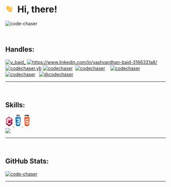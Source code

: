 <h1> <img src="https://raw.githubusercontent.com/ABSphreak/ABSphreak/master/gifs/Hi.gif" height="24">&nbsp; Hi, there!</h1>


<p align="left"> <img src="https://komarev.com/ghpvc/?username=code-chaser&label=Profile%20views&color=0e75b6&style=flat" alt="code-chaser" /> </p>


<br>

## Handles:
<a href="https://twitter.com/y_baid_" target="blank"><img align="center" src="https://raw.githubusercontent.com/rahuldkjain/github-profile-readme-generator/master/src/images/icons/Social/twitter.svg" alt="y_baid_" height="24" width="32" /></a>
<a href="https://linkedin.com/in/yashvardhan-baid-3166331a6/" target="blank"><img align="center" src="https://raw.githubusercontent.com/rahuldkjain/github-profile-readme-generator/master/src/images/icons/Social/linked-in-alt.svg" alt="https://www.linkedin.com/in/yashvardhan-baid-3166331a6/" height="24" width="32" /></a>
<a href="https://fb.com/codechaser.yb" target="blank"><img align="center" src="https://raw.githubusercontent.com/rahuldkjain/github-profile-readme-generator/master/src/images/icons/Social/facebook.svg" alt="codechaser.yb" height="24" width="32" /></a>
<a href="https://instagram.com/codechaser" target="blank"><img align="center" src="https://raw.githubusercontent.com/rahuldkjain/github-profile-readme-generator/master/src/images/icons/Social/instagram.svg" alt="codechaser" height="24" width="32" /></a>&nbsp;
<a href="https://www.codechef.com/users/codechaser" target="blank"><img align="center" src="https://logo.clearbit.com/codechef.com" alt="codechaser" height="24" width="" padding="" /></a>&nbsp;&nbsp;&nbsp;
<a href="https://codeforces.com/profile/codechaser" target="blank"><img align="center" src="https://logo.clearbit.com/codeforces.com" alt="codechaser" height="24" width="" /></a>&nbsp;&nbsp;
<a href="https://dev.to/codechaser" target="blank"><img align="center" src="https://d2fltix0v2e0sb.cloudfront.net/dev-black.png" alt="codechaser" height="24" width="30" /></a>&nbsp;&nbsp;
<a href="https://www.hackerearth.com/@codechaser" target="blank"><img align="center" src="https://upload.wikimedia.org/wikipedia/commons/e/e8/HackerEarth_logo.png" alt="@codechaser" height="24" width="" /></a>
</p>

___

<br>

## Skills:
<p align="left"> <a href="https://www.w3schools.com/cpp/" target="_blank"> <img src="https://raw.githubusercontent.com/devicons/devicon/master/icons/cplusplus/cplusplus-original.svg" alt="cplusplus" width="24" height="32"/> </a> <a href="https://www.w3schools.com/css/" target="_blank"> <img src="https://raw.githubusercontent.com/devicons/devicon/master/icons/css3/css3-original-wordmark.svg" alt="css3" width="24" height="37"/> </a> <a href="https://www.w3.org/html/" target="_blank"> <img src="https://raw.githubusercontent.com/devicons/devicon/master/icons/html5/html5-original-wordmark.svg" alt="html5" width="24" height="37"/> </a>
</a>    
<br>
<a href="https://github.com/anuraghazra/convoychat">
<img align="center" src="https://github-readme-stats.vercel.app/api/top-langs/?username=code-chaser&theme=dark" height = "250"/>
</a></p>

___

<br>

## GitHub Stats:
<div><a href="https://github.com/anuraghazra/github-readme-stats">
<img align="center" src="https://github-readme-stats.vercel.app/api?username=code-chaser&count_private=true&show_icons=true&theme=dark" alt="code-chaser" width =400 />
</div>

___


